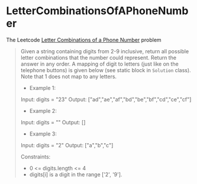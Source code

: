 # LetterCombinationsOfAPhoneNumber
The Leetcode [Letter Combinations of a Phone Number](https://leetcode.com/problems/letter-combinations-of-a-phone-number/) problem
>Given a string containing digits from 2-9 inclusive, return all possible letter combinations that the number could represent. Return the answer in any order.
>A mapping of digit to letters (just like on the telephone buttons) is given below (see static block in `Solution` class). Note that 1 does not map to any letters.
>
> - Example 1:
>
>Input: digits = "23"
>Output: ["ad","ae","af","bd","be","bf","cd","ce","cf"]
>
> - Example 2:
>
>Input: digits = ""
>Output: []
> 
> - Example 3:
>
>Input: digits = "2"
>Output: ["a","b","c"]
>
>Constraints:
> - 0 <= digits.length <= 4
> - digits[i] is a digit in the range ['2', '9'].
